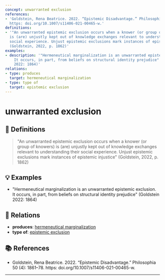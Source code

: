 ```yaml
---
concept: unwarranted exclusion
references:
- 'Goldstein, Rena Beatrice. 2022. “Epistemic Disadvantage.” Philosophia 50 (4): 1861–78.
  https: doi.org/10.1007/s11406-021-00465-w.'
definitions:
- '"An unwarranted epistemic exclusion occurs when a knower (or group of knowers)
  is (are) unjustly kept out of knowledge exchanges relevant to understanding their
  social experience. Unjust epistemic exclusions mark instances of epistemic injustice"
  (Goldstein, 2022, p. 1862)'
examples:
- description: '"Hermeneutical marginalization is an unwarranted epistemic exclusion.
    It occurs, in part, from beliefs on structural identity prejudice" (Goldstein
    2022: 1864)'
relations:
- type: produces
  target: hermeneutical marginalization
- type: type of
  target: epistemic exclusion
---
```


# unwarranted exclusion

## 📖 Definitions

> "An unwarranted epistemic exclusion occurs when a knower (or group of knowers) is (are) unjustly kept out of knowledge exchanges relevant to understanding their social experience. Unjust epistemic exclusions mark instances of epistemic injustice" (Goldstein, 2022, p. 1862)

## 💡 Examples

- "Hermeneutical marginalization is an unwarranted epistemic exclusion. It occurs, in part, from beliefs on structural identity prejudice" (Goldstein 2022: 1864)

## 🔗 Relations

- **produces**: [hermeneutical marginalization](./hermeneutical-marginalization.md)
- **type of**: [epistemic exclusion](./epistemic-exclusion.md)

## 📚 References

- Goldstein, Rena Beatrice. 2022. “Epistemic Disadvantage.” Philosophia 50 (4): 1861–78. https: doi.org/10.1007/s11406-021-00465-w.

---

<script src="https://giscus.app/client.js"
                data-repo="natesheehan/conceptcartography"
                data-repo-id="R_kgDOPB5QiQ"
                data-category="General"
                data-category-id="DIC_kwDOPB5Qic4CsAxd"
                data-mapping="pathname"
                data-strict="0"
                data-reactions-enabled="1"
                data-emit-metadata="0"
                data-input-position="bottom"
                data-theme="catppuccin_mocha"
                data-lang="en"
                crossorigin="anonymous"
                async>
        </script>
        